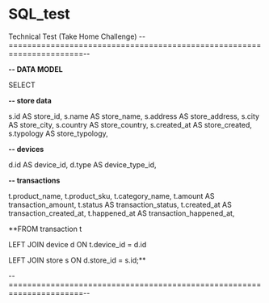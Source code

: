 # SQL_test
Technical Test (Take Home Challenge)
--======================================================================--

**-- DATA MODEL**

SELECT

**-- store data**

s.id AS store_id,
s.name AS store_name,
s.address AS store_address,
s.city AS store_city,
s.country AS store_country,
s.created_at AS store_created,
s.typology AS store_typology,

**-- devices**

d.id AS device_id,
d.type AS device_type_id,

**-- transactions**

t.product_name,
t.product_sku,
t.category_name,
t.amount AS transaction_amount,
t.status AS transaction_status,
t.created_at AS transaction_created_at,
t.happened_at AS transaction_happened_at,

**FROM transaction t

LEFT JOIN device d ON t.device_id = d.id

LEFT JOIN store s ON d.store_id = s.id;**

--======================================================================--
